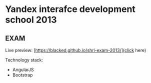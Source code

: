 # Yandex interafce development school 2013
## EXAM

Live preview: [https://blacked.github.io/shri-exam-2013/](click here)

Technology stack:
* AngularJS
* Bootstrap


